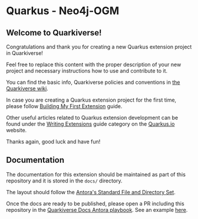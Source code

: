 # Quarkus - Neo4j-OGM

## Welcome to Quarkiverse!

Congratulations and thank you for creating a new Quarkus extension project in Quarkiverse!

Feel free to replace this content with the proper description of your new project and necessary instructions how to use and contribute to it.

You can find the basic info, Quarkiverse policies and conventions in [the Quarkiverse wiki](https://github.com/quarkiverse/quarkiverse/wiki).

In case you are creating a Quarkus extension project for the first time, please follow [Building My First Extension](https://quarkus.io/guides/building-my-first-extension) guide.

Other useful articles related to Quarkus extension development can be found under the [Writing Extensions](https://quarkus.io/guides/#writing-extensions) guide category on the [Quarkus.io](http://quarkus.io) website.

Thanks again, good luck and have fun!

## Documentation

The documentation for this extension should be maintained as part of this repository and it is stored in the `docs/` directory. 

The layout should follow the [Antora's Standard File and Directory Set](https://docs.antora.org/antora/2.3/standard-directories/).

Once the docs are ready to be published, please open a PR including this repository in the [Quarkiverse Docs Antora playbook](https://github.com/quarkiverse/quarkiverse-docs/blob/main/antora-playbook.yml#L7). See an example [here](https://github.com/quarkiverse/quarkiverse-docs/pull/1).
